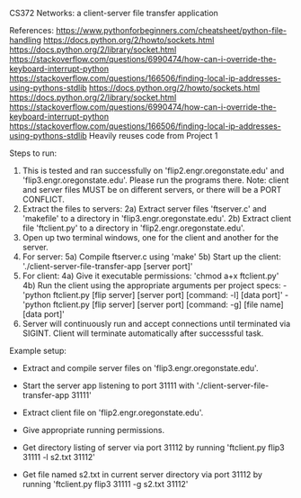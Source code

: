 CS372 Networks: a client-server file transfer application

References:
https://www.pythonforbeginners.com/cheatsheet/python-file-handling
https://docs.python.org/2/howto/sockets.html
https://docs.python.org/2/library/socket.html
https://stackoverflow.com/questions/6990474/how-can-i-override-the-keyboard-interrupt-python
https://stackoverflow.com/questions/166506/finding-local-ip-addresses-using-pythons-stdlib
https://docs.python.org/2/howto/sockets.html
https://docs.python.org/2/library/socket.html
https://stackoverflow.com/questions/6990474/how-can-i-override-the-keyboard-interrupt-python
https://stackoverflow.com/questions/166506/finding-local-ip-addresses-using-pythons-stdlib
Heavily reuses code from Project 1

Steps to run:
1) This is tested and ran successfully on 'flip2.engr.oregonstate.edu' and 'flip3.engr.oregonstate.edu'. Please run the programs there.
	Note: client and server files MUST be on different servers, or there will be a PORT CONFLICT.
2) Extract the files to servers:
	2a) Extract server files 'ftserver.c' and 'makefile' to a directory in 'flip3.engr.oregonstate.edu'.
	2b) Extract client file 'ftclient.py' to a directory in 'flip2.engr.oregonstate.edu'.
3) Open up two terminal windows, one for the client and another for the server.
4) For server:
	5a) Compile ftserver.c using 'make'
	5b) Start up the client: './client-server-file-transfer-app [server port]'
5) For client:
	4a) Give it executable permissions: 'chmod a+x ftclient.py'
	4b) Run the client using the appropriate arguments per project specs: 
		- 'python ftclient.py [flip server] [server port] [command: -l] [data port]'
		- 'python ftclient.py [flip server] [server port] [command: -g] [file name] [data port]'
7) Server will continuously run and accept connections until terminated via SIGINT. Client will terminate automatically after successsful task.

Example setup:
- Extract and compile server files on 'flip3.engr.oregonstate.edu'.
- Start the server app listening to port 31111 with './client-server-file-transfer-app 31111'

- Extract client file on 'flip2.engr.oregonstate.edu'.
- Give appropriate running permissions.
- Get directory listing of server via port 31112 by running 'ftclient.py flip3 31111 -l s2.txt 31112'
- Get file named s2.txt in current server directory via port 31112 by running 'ftclient.py flip3 31111 -g s2.txt 31112'